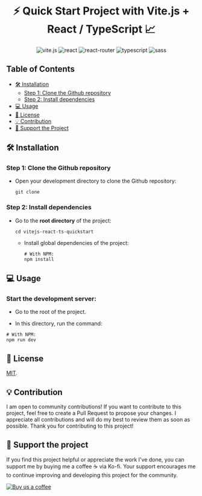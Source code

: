 <h1 align="center">⚡ Quick Start Project with Vite.js + React / TypeScript 📈</h1>

<p align="center">
  <img src="https://img.shields.io/badge/vite-%23646CFF.svg?style=for-the-badge&logo=vite&logoColor=white" alt="vite.js">
  <img src="https://img.shields.io/badge/react-%2320232a.svg?style=for-the-badge&logo=react&logoColor=%2361DAFB" alt="react">
  <img src="https://img.shields.io/badge/React_Router-CA4245?style=for-the-badge&logo=react-router&logoColor=white" alt="react-router">
  <img src="https://img.shields.io/badge/typescript-%23007ACC.svg?style=for-the-badge&logo=typescript&logoColor=white" alt="typescript">
  <img src="https://img.shields.io/badge/SASS-hotpink.svg?style=for-the-badge&logo=SASS&logoColor=white" alt="sass">
</p>

## Table of Contents

- [🛠️ Installation](#🛠️-installation)
  - [Step 1: Clone the Github repository](#step-1-clone-the-github-repository)
  - [Step 2: Install dependencies](#step-2-install-dependencies)
- [💻 Usage](#-usage)
- [🔑 License](#-license)
- [💡 Contribution](#-contribution)
- [💖 Support the Project](#-support-the-project)

## 🛠️ Installation

### Step 1: Clone the Github repository

- Open your development directory to clone the Github repository:
  ```shell
  git clone
  ```

### Step 2: Install dependencies

- Go to the **root directory** of the project:

  ```shell
  cd vitejs-react-ts-quickstart
  ```

  - Install global dependencies of the project:

    ```shell
    # With NPM:
    npm install
    ```

## 💻 Usage

### Start the development server:

- Go to the root of the project.

- In this directory, run the command:

```shell
# With NPM:
npm run dev
```

## 🔑 License

[MIT](LICENSE).

## 💡 Contribution

I am open to community contributions! If you want to contribute to this project, feel free to create a Pull Request to propose your changes. I appreciate all contributions and will do my best to review them as soon as possible. Thank you for contributing to this project!

## 💖 Support the project

If you find this project helpful or appreciate the work I've done, you can support me by buying me a coffee ☕️ via Ko-fi. Your support encourages me to continue improving and developing this project for the community.

[![Buy us a coffee](https://img.shields.io/badge/Support%20us%20on-Ko--fi-FF5E5B?style=flat-square&logo=kofi&logoColor=white)](https://ko-fi.com/toxdev)
